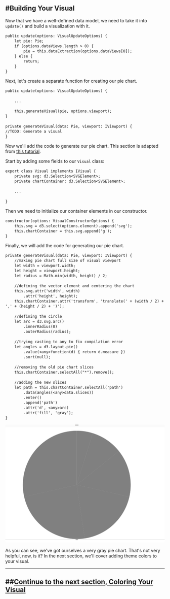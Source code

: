 #Building Your Visual
---
Now that we have a well-defined data model, we need to take it into `update()` and build a visualization with it.
```
public update(options: VisualUpdateOptions) {
    let pie: Pie;
    if (options.dataViews.length > 0) {
        pie = this.dataExtraction(options.dataViews[0]);
    } else {
        return;
    }
}
```

Next, let's create a separate function for creating our pie chart.

```
public update(options: VisualUpdateOptions) {

    ...

    this.generateVisual(pie, options.viewport);
}

private generateVisual(data: Pie, viewport: IViewport) {
//TODO: Generate a visual
}
```

Now we'll add the code to generate our pie chart. This section is adapted from [this tutorial](http://zeroviscosity.com/d3-js-step-by-step/step-1-a-basic-pie-chart).

Start by adding some fields to our `Visual` class:

```
export class Visual implements IVisual {
    private svg: d3.Selection<SVGElement>;
    private chartContainer: d3.Selection<SVGElement>;

    ...

}
```

Then we need to initialize our container elements in our constructor.
```
constructor(options: VisualConstructorOptions) {
    this.svg = d3.select(options.element).append('svg');
    this.chartContainer = this.svg.append('g');
}
```

Finally, we will add the code for generating our pie chart.
```
private generateVisual(data: Pie, viewport: IViewport) {
    //making pie chart full size of visual viewport
    let width = viewport.width;
    let height = viewport.height;
    let radius = Math.min(width, height) / 2;

    //defining the vector element and centering the chart
    this.svg.attr('width', width)
        .attr('height', height);
    this.chartContainer.attr('transform', 'translate(' + (width / 2) + ',' + (height / 2) + ')');

    //defining the circle
    let arc = d3.svg.arc()
        .innerRadius(0)
        .outerRadius(radius);

    //trying casting to any to fix compilation error
    let angles = d3.layout.pie()
        .value(<any>function(d) { return d.measure })
        .sort(null);

    //removing the old pie chart slices
    this.chartContainer.selectAll("*").remove();

    //adding the new slices
    let path = this.chartContainer.selectAll('path')
        .data(angles(<any>data.slices))
        .enter()
        .append('path')
        .attr('d', <any>arc)
        .attr('fill', 'gray');
}
```

![A very gray Pie chart.](/img/UncoloredPieChart.png)

As you can see, we've got ourselves a very gray pie chart. That's not very helpful, now, is it? In the next section, we'll cover adding theme colors to your visual.

---
##**[Continue to the next section, Coloring Your Visual](/docs/visualizing/5-ColoringYourVisual.md)**
---
